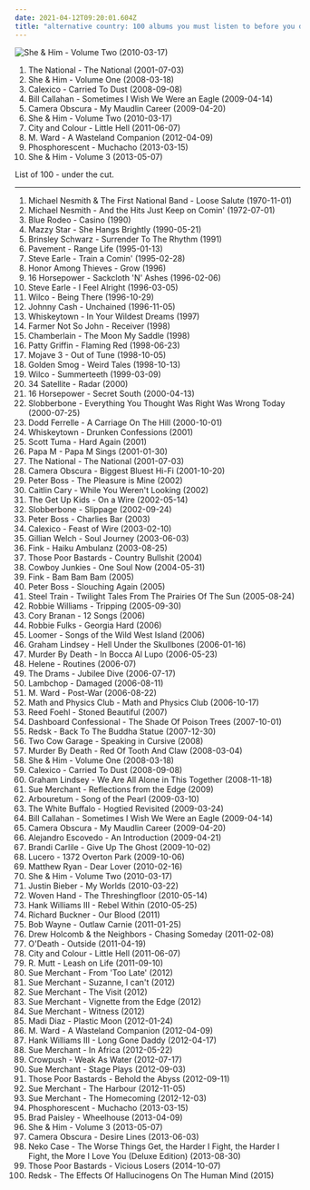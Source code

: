 ```yaml
---
date: 2021-04-12T09:20:01.604Z
title: "alternative country: 100 albums you must listen to before you die"
---
```

![She &amp; Him - Volume Two (2010-03-17)](http://coverartarchive.org/release/2c965efb-dd6e-430b-bd4e-be8a5733aaac/4804300300-500.jpg "She & Him - Volume Two (2010-03-17)")
<ol class="albums">
<li data-cover="http://coverartarchive.org/release/0c38b4ef-ad05-44e7-bcc6-8da8ad6f28df/7793162054-500.jpg" data-tags="indie" role="button">The National - The National (2001-07-03)</li>
<li data-cover="http://coverartarchive.org/release/ee79e860-68e7-46ad-bebb-8a003a1dc7a4/4804280407-500.jpg" data-tags="indie" role="button">She & Him - Volume One (2008-03-18)</li>
<li data-cover="https://img.discogs.com/570piM_nHmtsZQ1_26OyDA3-oY0=/fit-in/600x600/filters:strip_icc():format(jpeg):mode_rgb():quality(90)/discogs-images/R-1495368-1249306448.jpeg.jpg" data-tags="americana, alternative country, calexico" role="button">Calexico - Carried To Dust (2008-09-08)</li>
<li data-cover="http://coverartarchive.org/release/f5e83da8-678d-4d54-b3ae-c2e051167a4c/9233011263-500.jpg" data-tags="essential" role="button">Bill Callahan - Sometimes I Wish We Were an Eagle (2009-04-14)</li>
<li data-cover="https://img.discogs.com/o8_V-hTUs1ECCKn6hzsWwStkPAs=/fit-in/600x592/filters:strip_icc():format(jpeg):mode_rgb():quality(90)/discogs-images/R-7314256-1438690931-2167.jpeg.jpg" data-tags="indie pop" role="button">Camera Obscura - My Maudlin Career (2009-04-20)</li>
<li data-cover="http://coverartarchive.org/release/2c965efb-dd6e-430b-bd4e-be8a5733aaac/4804300300-500.jpg" data-tags="indie pop" role="button">She & Him - Volume Two (2010-03-17)</li>
<li data-cover="http://coverartarchive.org/release/406d16d1-f572-41c8-ac54-2c715502f76b/4764705431-500.jpg" data-tags="folk rock, indie" role="button">City and Colour - Little Hell (2011-06-07)</li>
<li data-cover="http://coverartarchive.org/release/d3071652-7ce3-4e87-b3a3-a04b65a02ff2/15440593140-500.jpg" data-tags="indie, folk, alternative country" role="button">M. Ward - A Wasteland Companion (2012-04-09)</li>
<li data-cover="http://coverartarchive.org/release/13995b09-6a31-44d6-9185-3f41a70273d3/3678416346-500.jpg" data-tags="americana, indie folk" role="button">Phosphorescent - Muchacho (2013-03-15)</li>
<li data-cover="http://coverartarchive.org/release/b8c89186-02af-4d5b-9377-9505de7670d4/3979343873-500.jpg" data-tags="folk" role="button">She & Him - Volume 3 (2013-05-07)</li>
</ol>
List of 100 - under the cut.
<!-- more -->

_________________

<ol class="albums">
<li data-cover="http://coverartarchive.org/release/6cc3c902-b0ce-40b4-b594-578edf6bde85/8005458172-500.jpg" data-tags="pop, 70s, soft rock, oldies, country rock, alternative country, mojo 1000, mojo 1000 country, i wanted to listen to this but it was not available on lastfm at the time, loose salute" role="button">
Michael Nesmith & The First National Band - Loose Salute (1970-11-01)
</li>
<li data-cover="http://coverartarchive.org/release/4515d0f6-0767-4b40-99d2-d4b37233398d/13555750080-500.jpg" data-tags="country rock" role="button">
Michael Nesmith - And the Hits Just Keep on Comin' (1972-07-01)
</li>
<li data-cover="http://coverartarchive.org/release/4a0b2021-f837-4743-bd60-8de709463388/6307956823-500.jpg" data-tags="canadian, country, country-rock" role="button">
Blue Rodeo - Casino (1990)
</li>
<li data-cover="http://coverartarchive.org/release/c74307be-1085-4026-97ab-60b676e367c5/1923128273-500.jpg" data-tags="female vocalists, 90s, dream pop" role="button">
Mazzy Star - She Hangs Brightly (1990-05-21)
</li>
<li data-cover="https://img.discogs.com/4vdLb8gruqtlcnn9g-wVXZ44a4E=/fit-in/600x449/filters:strip_icc():format(jpeg):mode_rgb():quality(90)/discogs-images/R-13959529-1564938468-3725.jpeg.jpg" data-tags="folk, acoustic, alt-country, alternative country, pub rock, sweetearmusic" role="button">
Brinsley Schwarz - Surrender To The Rhythm (1991)
</li>
<li data-cover="https://img.discogs.com/0hPNhgM6gtU_xjw0DsmqyLc5W78=/fit-in/600x608/filters:strip_icc():format(jpeg):mode_rgb():quality(90)/discogs-images/R-837573-1497516330-6403.jpeg.jpg" data-tags="alternative rock, indie pop, indie rock, lo-fi, alternative country" role="button">
Pavement - Range Life (1995-01-13)
</li>
<li data-cover="http://coverartarchive.org/release/d94714a4-7fe9-4c5f-88d3-7a8abfa01b97/2265287768-500.jpg" data-tags="90s, steve earle" role="button">
Steve Earle - Train a Comin' (1995-02-28)
</li>
<li data-cover="https://img.discogs.com/rWr7zO6oj2_lRDx5YejTZ-u35m4=/fit-in/225x224/filters:strip_icc():format(jpeg):mode_rgb():quality(90)/discogs-images/R-8733626-1467604857-6267.jpeg.jpg" data-tags="pop punk, alternative country" role="button">
Honor Among Thieves - Grow (1996)
</li>
<li data-cover="http://coverartarchive.org/release/75d92172-7a2f-4a9e-89da-8eca082c25e0/2186095398-500.jpg" data-tags="alt-country" role="button">
16 Horsepower - Sackcloth 'N' Ashes (1996-02-06)
</li>
<li data-cover="http://coverartarchive.org/release/3b0f8257-2a85-42bb-aaef-f796a61aaf59/14181734177-500.jpg" data-tags="political, country rock" role="button">
Steve Earle - I Feel Alright (1996-03-05)
</li>
<li data-cover="http://coverartarchive.org/release/d18b273a-4987-4594-a4db-419454c7e113/2013460549-500.jpg" data-tags="alt-country, 90s" role="button">
Wilco - Being There (1996-10-29)
</li>
<li data-cover="http://coverartarchive.org/release/e162083e-4a0b-49f9-b341-7a02354f5c98/19325365527-500.jpg" data-tags="country" role="button">
Johnny Cash - Unchained (1996-11-05)
</li>
<li data-cover="http://coverartarchive.org/release/fca91f6a-558f-4249-95cf-5cf5ddc1c489/3033766902-500.jpg" data-tags="alternative country" role="button">
Whiskeytown - In Your Wildest Dreams (1997)
</li>
<li data-cover="https://img.discogs.com/po_3NTxaFwQ7__JO-o2LNCVXg2A=/fit-in/600x584/filters:strip_icc():format(jpeg):mode_rgb():quality(90)/discogs-images/R-1962916-1548416855-1485.jpeg.jpg" data-tags="americana, alternative country, alt-cr" role="button">
Farmer Not So John - Receiver (1998)
</li>
<li data-cover="http://coverartarchive.org/release/a043487d-1156-4e9f-84c7-83d01b558ca7/10719269746-500.jpg" data-tags="alternative rock, indie rock, alternative country, indie emo" role="button">
Chamberlain - The Moon My Saddle (1998)
</li>
<li data-cover="http://coverartarchive.org/release/4848f868-0a64-4931-8936-61d192fe6046/27731729036-500.jpg" data-tags="americana" role="button">
Patty Griffin - Flaming Red (1998-06-23)
</li>
<li data-cover="http://coverartarchive.org/release/d5b58f6d-0aca-49cd-a099-16b910792d1b/23550571214-500.jpg" data-tags="indie, alternative, shoegaze, dream pop, alternative country, rachel goswell, very trippy" role="button">
Mojave 3 - Out of Tune (1998-10-05)
</li>
<li data-cover="http://coverartarchive.org/release/a748a984-1790-48bf-9f92-15d5f8152fe2/5160923265-500.jpg" data-tags="americana, alt-country" role="button">
Golden Smog - Weird Tales (1998-10-13)
</li>
<li data-cover="http://coverartarchive.org/release/38a40944-ac73-4c8e-8638-ec0075b170ea/4530840085-500.jpg" data-tags="90s" role="button">
Wilco - Summerteeth (1999-03-09)
</li>
<li data-cover="https://img.discogs.com/pNYWvvyp7OaWLa1ddKJ0qkE7rgQ=/fit-in/200x200/filters:strip_icc():format(jpeg):mode_rgb():quality(90)/discogs-images/R-2491223-1307128286.jpeg.jpg" data-tags="indie, rock, country, alternative, alternative rock, piano, country rock, alternative country, lyrical" role="button">
34 Satellite - Radar (2000)
</li>
<li data-cover="https://img.discogs.com/KYq8BFt639w64kh_qkmjWTnhtnY=/fit-in/600x598/filters:strip_icc():format(jpeg):mode_rgb():quality(90)/discogs-images/R-500503-1406232209-1601.jpeg.jpg" data-tags="alt-country, americana" role="button">
16 Horsepower - Secret South (2000-04-13)
</li>
<li data-cover="https://img.discogs.com/u2gohfVXXQQqUL7Xa1D-QjiqWPA=/fit-in/600x581/filters:strip_icc():format(jpeg):mode_rgb():quality(90)/discogs-images/R-2128677-1613917896-9017.jpeg.jpg" data-tags="americana, alt-country, southern rock, alternative country, altcountry, slobberbone" role="button">
Slobberbone - Everything You Thought Was Right Was Wrong Today (2000-07-25)
</li>
<li data-cover="https://img.discogs.com/oF29TqVOPm7-FM_Uz7VCjxhNHgM=/fit-in/600x533/filters:strip_icc():format(jpeg):mode_rgb():quality(90)/discogs-images/R-9308026-1478342585-3552.jpeg.jpg" data-tags="indie, rock, alternative rock, indie rock, singer-songwriter, americana, alt-country, southern rock, alternative country, alternative country rock, athens, alt-country rock, whiskey rock" role="button">
Dodd Ferrelle - A Carriage On The Hill (2000-10-01)
</li>
<li data-cover="http://coverartarchive.org/release/f6f729ef-d282-4b4a-9068-8e3c9a7ab412/13494885433-500.jpg" data-tags="americana, alternative country" role="button">
Whiskeytown - Drunken Confessions (2001)
</li>
<li data-cover="https://img.discogs.com/D82gF7-f2mCbdBENk4W5VlsgMy8=/fit-in/600x596/filters:strip_icc():format(jpeg):mode_rgb():quality(90)/discogs-images/R-797799-1311485822.jpeg.jpg" data-tags="electronic, alternative rock, ambient, indie rock, experimental rock, folk rock, alternative country" role="button">
Scott Tuma - Hard Again (2001)
</li>
<li data-cover="https://img.discogs.com/Ai_QvcFk56yB1czGmriOvA2BIm8=/fit-in/600x600/filters:strip_icc():format(jpeg):mode_rgb():quality(90)/discogs-images/R-788865-1335694703.jpeg.jpg" data-tags="alternative country" role="button">
Papa M - Papa M Sings (2001-01-30)
</li>
<li data-cover="http://coverartarchive.org/release/0c38b4ef-ad05-44e7-bcc6-8da8ad6f28df/7793162054-500.jpg" data-tags="indie" role="button">
The National - The National (2001-07-03)
</li>
<li data-cover="https://img.discogs.com/waW8T2jsCoViVLbRXfoS6qFQQnw=/fit-in/600x587/filters:strip_icc():format(jpeg):mode_rgb():quality(90)/discogs-images/R-1351645-1543660417-5834.jpeg.jpg" data-tags="indie pop" role="button">
Camera Obscura - Biggest Bluest Hi-Fi (2001-10-20)
</li>
<li data-cover="https://img.discogs.com/C4i552V-Q0swrF4Kw744AMohTxI=/fit-in/600x600/filters:strip_icc():format(jpeg):mode_rgb():quality(90)/discogs-images/R-4324105-1361744228-3389.jpeg.jpg" data-tags="indie, pop, alternative, singer-songwriter, alt-country, alternative country" role="button">
Peter Boss - The Pleasure is Mine (2002)
</li>
<li data-cover="http://coverartarchive.org/release/284ce5a4-1b89-4e35-9bf4-e9058736747a/26015020332-500.jpg" data-tags="alternative country" role="button">
Caitlin Cary - While You Weren't Looking (2002)
</li>
<li data-cover="http://coverartarchive.org/release/9a871728-6021-4a23-8dbd-1b4ffdb18715/4812704033-500.jpg" data-tags="indie rock" role="button">
The Get Up Kids - On a Wire (2002-05-14)
</li>
<li data-cover="https://img.discogs.com/vecytgqzWxBvaEwx_qVztpPTlJY=/fit-in/600x600/filters:strip_icc():format(jpeg):mode_rgb():quality(90)/discogs-images/R-1904457-1410644217-3055.jpeg.jpg" data-tags="americana, alt-country, alternative country, allmusics" role="button">
Slobberbone - Slippage (2002-09-24)
</li>
<li data-cover="https://img.discogs.com/C4i552V-Q0swrF4Kw744AMohTxI=/fit-in/600x600/filters:strip_icc():format(jpeg):mode_rgb():quality(90)/discogs-images/R-4324105-1361744228-3389.jpeg.jpg" data-tags="indie, pop, alternative, piano, alternative country, melancolic" role="button">
Peter Boss - Charlies Bar (2003)
</li>
<li data-cover="http://coverartarchive.org/release/1d22deda-5427-4b32-83c3-d36a369c2070/15971902789-500.jpg" data-tags="americana" role="button">
Calexico - Feast of Wire (2003-02-10)
</li>
<li data-cover="http://coverartarchive.org/release/b6f84cbc-afff-36c1-9eab-8da0633c7c6c/2255166850-500.jpg" data-tags="alt-country" role="button">
Gillian Welch - Soul Journey (2003-06-03)
</li>
<li data-cover="https://img.discogs.com/ZYWQjCuLAhVv8Fe6_XvVbWYNLq8=/fit-in/600x609/filters:strip_icc():format(jpeg):mode_rgb():quality(90)/discogs-images/R-10977282-1507544844-5269.jpeg.jpg" data-tags="alternative country" role="button">
Fink - Haiku Ambulanz (2003-08-25)
</li>
<li data-cover="http://coverartarchive.org/release/42dbb359-bde5-4f69-973a-f392a845ee47/5825325955-500.jpg" data-tags="country, acoustic, alt-country, alternative country, gothic country, dark country, god-damned country" role="button">
Those Poor Bastards - Country Bullshit (2004)
</li>
<li data-cover="https://img.discogs.com/JKIPxmzulv9TpObyhmD5fs57GmA=/fit-in/504x500/filters:strip_icc():format(jpeg):mode_rgb():quality(90)/discogs-images/R-2384908-1456727285-9095.jpeg.jpg" data-tags="driving music, alternative country, driving with the windows down, driving at night, good cd, 170 ooo" role="button">
Cowboy Junkies - One Soul Now (2004-05-31)
</li>
<li data-cover="https://img.discogs.com/XVSKuTyH9kwNwLFvvSg-AacsZKQ=/fit-in/600x600/filters:strip_icc():format(jpeg):mode_rgb():quality(90)/discogs-images/R-10858326-1505481626-1270.jpeg.jpg" data-tags="country, alternative country, dead rockstars" role="button">
Fink - Bam Bam Bam (2005)
</li>
<li data-cover="https://img.discogs.com/C4i552V-Q0swrF4Kw744AMohTxI=/fit-in/600x600/filters:strip_icc():format(jpeg):mode_rgb():quality(90)/discogs-images/R-4324105-1361744228-3389.jpeg.jpg" data-tags="indie, jazz, pop, alternative, piano, alternative country, melancolic" role="button">
Peter Boss - Slouching Again (2005)
</li>
<li data-cover="https://img.discogs.com/UO82ClUQ_4jxr8YO2pdiPuu5zvc=/fit-in/600x600/filters:strip_icc():format(jpeg):mode_rgb():quality(90)/discogs-images/R-1007162-1183363008.jpeg.jpg" data-tags="indie, folk rock, alternative country, the devil and the deep blue sea, the merch grrls, teh typos" role="button">
Steel Train - Twilight Tales From The Prairies Of The Sun (2005-08-24)
</li>
<li data-cover="https://img.discogs.com/-BJ3W5XyrgPaKFjreVaLkWj-yB4=/fit-in/600x524/filters:strip_icc():format(jpeg):mode_rgb():quality(90)/discogs-images/R-467132-1533497416-9429.jpeg.jpg" data-tags="indie, alternative, alternative rock, indie rock, britpop, robbie williams" role="button">
Robbie Williams - Tripping (2005-09-30)
</li>
<li data-cover="https://img.discogs.com/fxk4j1k-ofkUfAvw7C6r7Rc6J0c=/fit-in/425x425/filters:strip_icc():format(jpeg):mode_rgb():quality(90)/discogs-images/R-6247724-1414700393-9129.jpeg.jpg" data-tags="alternative country, memphis" role="button">
Cory Branan - 12 Songs (2006)
</li>
<li data-cover="http://coverartarchive.org/release/528c9a68-b509-47e5-aeee-abb9525a732d/7120805188-500.jpg" data-tags="country, alternative country" role="button">
Robbie Fulks - Georgia Hard (2006)
</li>
<li data-cover="https://img.discogs.com/BhEhpVR2CVo1TjZZUhK45JlZ-Yw=/fit-in/237x213/filters:strip_icc():format(jpeg):mode_rgb():quality(90)/discogs-images/R-5242328-1489324736-5464.jpeg.jpg" data-tags="alternative country, alt-cr" role="button">
Loomer - Songs of the Wild West Island (2006)
</li>
<li data-cover="https://img.discogs.com/SWln6U-9Y2aM9_AO1C6N7J-zx1c=/fit-in/200x200/filters:strip_icc():format(jpeg):mode_rgb():quality(90)/discogs-images/R-7779100-1448599918-8355.jpeg.jpg" data-tags="americana, alt-country, alternative country" role="button">
Graham Lindsey - Hell Under the Skullbones (2006-01-16)
</li>
<li data-cover="http://coverartarchive.org/release/62332a08-7f1f-40d5-bd69-8ffa8d01cb51/24839986890-500.jpg" data-tags="spaghetti western" role="button">
Murder By Death - In Bocca Al Lupo (2006-05-23)
</li>
<li data-cover="https://img.discogs.com/VRolNAlQgch3jX1V5lZ9BY3JSQo=/fit-in/600x597/filters:strip_icc():format(jpeg):mode_rgb():quality(90)/discogs-images/R-8211548-1457219249-2960.jpeg.jpg" data-tags="indie, british, folk, female vocalists, singer-songwriter, female vocals, alternative country, female artists, mazzy star, bands with chicks, lovely female vocals, todo:check-review" role="button">
Helene - Routines (2006-07)
</li>
<li data-cover="http://coverartarchive.org/release/adfa1659-3c56-4dea-8d39-99937b474907/8091814150-500.jpg" data-tags="alt-country" role="button">
The Drams - Jubilee Dive (2006-07-17)
</li>
<li data-cover="https://img.discogs.com/EaukpGX0F36iViCMaV4ahlKjyVc=/fit-in/600x600/filters:strip_icc():format(jpeg):mode_rgb():quality(90)/discogs-images/R-2050795-1369267289-3466.jpeg.jpg" data-tags="00s" role="button">
Lambchop - Damaged (2006-08-11)
</li>
<li data-cover="http://coverartarchive.org/release/b76fcb7a-00c1-3ff6-9963-7dc5c4502838/9315832224-500.jpg" data-tags="folk" role="button">
M. Ward - Post-War (2006-08-22)
</li>
<li data-cover="https://img.discogs.com/8hIpTe1SbU7w973r5w69GZ7N1bM=/fit-in/400x365/filters:strip_icc():format(jpeg):mode_rgb():quality(90)/discogs-images/R-1504562-1225460490.jpeg.jpg" data-tags="indie pop, twee pop" role="button">
Math and Physics Club - Math and Physics Club (2006-10-17)
</li>
<li data-cover="https://img.discogs.com/jb5eiJTQOztmJMqDXcWWODg0ohY=/fit-in/600x600/filters:strip_icc():format(jpeg):mode_rgb():quality(90)/discogs-images/R-9311538-1478386658-8857.jpeg.jpg" data-tags="rock, soul, country, folk, acoustic, singer, songwriter, roots, raw, alternative country, gritty" role="button">
Reed Foehl - Stoned Beautiful (2007)
</li>
<li data-cover="https://img.discogs.com/WOF7raIoLouZaJKqPANneAjx6o8=/fit-in/500x500/filters:strip_icc():format(jpeg):mode_rgb():quality(90)/discogs-images/R-3999652-1351882712-6546.jpeg.jpg" data-tags="acoustic" role="button">
Dashboard Confessional - The Shade Of Poison Trees (2007-10-01)
</li>
<li data-cover="http://coverartarchive.org/release/59b467d0-b88e-4d29-bd0b-c2909714e83d/1279412647-500.jpg" data-tags="ska" role="button">
Redsk - Back To The Buddha Statue (2007-12-30)
</li>
<li data-cover="https://img.discogs.com/O0uPhF6iQLMTbEv3yCqO12zosNY=/fit-in/300x300/filters:strip_icc():format(jpeg):mode_rgb():quality(90)/discogs-images/R-2900172-1306342981.jpeg.jpg" data-tags="alt-country, southern rock" role="button">
Two Cow Garage - Speaking in Cursive (2008)
</li>
<li data-cover="https://img.discogs.com/wvDQ99wpF9w7yZlWSUriAnajL0s=/fit-in/500x500/filters:strip_icc():format(jpeg):mode_rgb():quality(90)/discogs-images/R-1256926-1204232683.jpeg.jpg" data-tags="allmusicm" role="button">
Murder By Death - Red Of Tooth And Claw (2008-03-04)
</li>
<li data-cover="http://coverartarchive.org/release/ee79e860-68e7-46ad-bebb-8a003a1dc7a4/4804280407-500.jpg" data-tags="indie" role="button">
She & Him - Volume One (2008-03-18)
</li>
<li data-cover="https://img.discogs.com/570piM_nHmtsZQ1_26OyDA3-oY0=/fit-in/600x600/filters:strip_icc():format(jpeg):mode_rgb():quality(90)/discogs-images/R-1495368-1249306448.jpeg.jpg" data-tags="americana, alternative country, calexico" role="button">
Calexico - Carried To Dust (2008-09-08)
</li>
<li data-cover="https://img.discogs.com/uP6RiqArQc8jI2qqrnks0JerKYI=/fit-in/500x500/filters:strip_icc():format(jpeg):mode_rgb():quality(90)/discogs-images/R-6327404-1416569986-1578.jpeg.jpg" data-tags="alternative country, good album" role="button">
Graham Lindsey - We Are All Alone in This Together (2008-11-18)
</li>
<li data-cover="https://via.placeholder.com/450" data-tags="british, folk, singer-songwriter, acoustic, americana, adult contemporary, original, poetic, female vocalist, alternative country, new folk, poignant, unique voice, real life, country/folk, urban folk, pretty voice, folk/rock, renaissance folk, english singer, folk plus, uk singer-songwriter, original stories, award winning singer-songwriters, expressive voice, sue merchant" role="button">
Sue Merchant - Reflections from the Edge (2009)
</li>
<li data-cover="http://coverartarchive.org/release/9360a785-a51a-460c-a00a-e9c1d8939c84/3946906870-500.jpg" data-tags="alternative, alt country, country rock, alternative country, 00s, apricot, rustic, american indie, drive-by truckers, band records, chaser iii" role="button">
Arbouretum - Song of the Pearl (2009-03-10)
</li>
<li data-cover="http://coverartarchive.org/release/7fae9e91-477f-49f0-be41-25e385243936/7913204835-500.jpg" data-tags="folk, alternative country, gothic country, gothic americana, dark americana" role="button">
The White Buffalo - Hogtied Revisited (2009-03-24)
</li>
<li data-cover="http://coverartarchive.org/release/f5e83da8-678d-4d54-b3ae-c2e051167a4c/9233011263-500.jpg" data-tags="essential" role="button">
Bill Callahan - Sometimes I Wish We Were an Eagle (2009-04-14)
</li>
<li data-cover="https://img.discogs.com/o8_V-hTUs1ECCKn6hzsWwStkPAs=/fit-in/600x592/filters:strip_icc():format(jpeg):mode_rgb():quality(90)/discogs-images/R-7314256-1438690931-2167.jpeg.jpg" data-tags="indie pop" role="button">
Camera Obscura - My Maudlin Career (2009-04-20)
</li>
<li data-cover="http://coverartarchive.org/release/3e1a54f9-bb3b-4b0b-8481-2788780ff443/15662228160-500.jpg" data-tags="singer-songwriter, americana, mexico, alt-country, alternative country, modern blues, singer songwriters, alejandro escovedo" role="button">
Alejandro Escovedo - An Introduction (2009-04-21)
</li>
<li data-cover="https://img.discogs.com/_nkDGFiiCX2DmpU1qb2z0asOd20=/fit-in/600x579/filters:strip_icc():format(jpeg):mode_rgb():quality(90)/discogs-images/R-2125606-1612992046-9556.jpeg.jpg" data-tags="folk" role="button">
Brandi Carlile - Give Up The Ghost (2009-10-02)
</li>
<li data-cover="http://coverartarchive.org/release/98a951cc-22e1-47cd-913b-9245c2092c5d/15403955407-500.jpg" data-tags="americana, alt-country, punk rock, southern rock, alternative country, allmusicl" role="button">
Lucero - 1372 Overton Park (2009-10-06)
</li>
<li data-cover="http://coverartarchive.org/release/093a5c20-a4a0-4ea4-984c-b9469eb10237/9942613223-500.jpg" data-tags="alternative country" role="button">
Matthew Ryan - Dear Lover (2010-02-16)
</li>
<li data-cover="http://coverartarchive.org/release/2c965efb-dd6e-430b-bd4e-be8a5733aaac/4804300300-500.jpg" data-tags="indie pop" role="button">
She & Him - Volume Two (2010-03-17)
</li>
<li data-cover="http://coverartarchive.org/release/6bfba6d5-71fc-454b-b3a0-63632a1459fa/20855090957-500.jpg" data-tags="totec radio, justin bieber, goregrind, justin bieber my worlds" role="button">
Justin Bieber - My Worlds (2010-03-22)
</li>
<li data-cover="https://img.discogs.com/5Um2ENy9Xwy5VnuPaSqpAQt0W8s=/fit-in/600x600/filters:strip_icc():format(jpeg):mode_rgb():quality(90)/discogs-images/R-2654148-1295133019.jpeg.jpg" data-tags="folk, folk rock, alternative country, apocalyptic folk" role="button">
Woven Hand - The Threshingfloor (2010-05-14)
</li>
<li data-cover="http://coverartarchive.org/release/b44b8c8c-7ec2-49c0-8086-af4db6a4d46a/5763262967-500.jpg" data-tags="outlaw country" role="button">
Hank Williams III - Rebel Within (2010-05-25)
</li>
<li data-cover="https://img.discogs.com/WE5AGDmRHdFAZp_Q199gdQXWT-o=/fit-in/226x226/filters:strip_icc():format(jpeg):mode_rgb():quality(90)/discogs-images/R-3089749-1315233050.jpeg.jpg" data-tags="country, alternative rock, ambient, americana, alt-country, alternative country, post-country" role="button">
Richard Buckner - Our Blood (2011)
</li>
<li data-cover="http://coverartarchive.org/release/5baacafd-c206-4f26-bddc-5339691b22d6/1024485549-500.jpg" data-tags="alternative country, outlaw country, cowpunk, hellbilly" role="button">
Bob Wayne - Outlaw Carnie (2011-01-25)
</li>
<li data-cover="https://img.discogs.com/HlGX8cg_m8T89amTmpqjivFaOgY=/fit-in/600x600/filters:strip_icc():format(jpeg):mode_rgb():quality(90)/discogs-images/R-3801827-1344974912-3808.jpeg.jpg" data-tags="rock, country, adult alternative, alternative country, singer/songwriter, toevoegen mm" role="button">
Drew Holcomb & the Neighbors - Chasing Someday (2011-02-08)
</li>
<li data-cover="http://coverartarchive.org/release/10560879-beb0-4c14-ae51-3ad514420533/8539261092-500.jpg" data-tags="folk" role="button">
O'Death - Outside (2011-04-19)
</li>
<li data-cover="http://coverartarchive.org/release/406d16d1-f572-41c8-ac54-2c715502f76b/4764705431-500.jpg" data-tags="folk rock, indie" role="button">
City and Colour - Little Hell (2011-06-07)
</li>
<li data-cover="https://img.discogs.com/Dik0zO6N8CvqzLmW08nYSdPi-oc=/fit-in/600x600/filters:strip_icc():format(jpeg):mode_rgb():quality(90)/discogs-images/R-16383534-1607418958-7067.jpeg.jpg" data-tags="americana, alt-country, rock and roll, alt country, alternative country, chicago, roots rock, milwaukee, no depression, alt.country, american rock, this is american music, avalanche, post hitching post, post card, post cards from hell" role="button">
R. Mutt - Leash on Life (2011-09-10)
</li>
<li data-cover="http://coverartarchive.org/release/5254052a-1bd0-4e1a-95df-3fc350aaec06/12001496901-500.jpg" data-tags="british, folk, singer-songwriter, americana, adult contemporary, female vocalist, alternative country, new folk, lyrical, poignant, unique voice, woodstock, real life, country/folk, urban folk, pretty voice, folk/rock, renaissance folk, true stories, folk plus, original stories, award winning singer-songwriters, expressive voice, sue merchant" role="button">
Sue Merchant - From 'Too Late' (2012)
</li>
<li data-cover="http://coverartarchive.org/release/abb5a244-6c25-4260-b607-cb78207b9dbf/1223288530-500.jpg" data-tags="british, folk, singer-songwriter, acoustic, americana, adult contemporary, poetic, alternative country, new folk, lyrical, poignant, unique voice, woodstock, real life, country/folk, urban folk, renaissance folk, english singer, folk plus, original stories, award winning singer-songwriters, expressive voice" role="button">
Sue Merchant - Suzanne, I can't (2012)
</li>
<li data-cover="http://coverartarchive.org/release/bc7adebd-ce66-4b9e-b42d-c479eb025bc4/1223674045-500.jpg" data-tags="british, folk, singer-songwriter, acoustic, americana, adult contemporary, original, female vocalist, alternative country, new folk, lyrical, poignant, unique voice, woodstock, real life, country/folk, urban folk, folk/rock, renaissance folk, english singer, folk plus, uk singer-songwriter, original stories, award winning singer-songwriters, expressive voice, sue merchant" role="button">
Sue Merchant - The Visit (2012)
</li>
<li data-cover="http://coverartarchive.org/release/0b728147-16a4-43f1-8d97-9b3def190f68/1223144953-500.jpg" data-tags="british, folk, singer-songwriter, acoustic, americana, adult contemporary, poetic, alternative country, new folk, lyrical, poignant, unique voice, woodstock, real life, country/folk, urban folk, pretty voice, renaissance folk, folk plus, original stories, award winning singer-songwriters, expressive voice, sue merchant" role="button">
Sue Merchant - Vignette from the Edge (2012)
</li>
<li data-cover="http://coverartarchive.org/release/56b61d5c-d48f-4571-92fb-1d8973969c09/12001494222-500.jpg" data-tags="british, folk, singer-songwriter, acoustic, americana, adult contemporary, alternative country, new folk, lyrical, poignant, unique voice, real life, country/folk, urban folk, folk/rock, renaissance folk, english singer, folk plus, original stories, award winning singer-songwriters, expressive voice, sue merchant" role="button">
Sue Merchant - Witness (2012)
</li>
<li data-cover="https://img.discogs.com/1VX79Fljej7oA6EBEWIL-lxlPpg=/fit-in/600x600/filters:strip_icc():format(jpeg):mode_rgb():quality(90)/discogs-images/R-6535748-1421490879-2300.jpeg.jpg" data-tags="pop, rock, country, alternative country, roots rock" role="button">
Madi Diaz - Plastic Moon (2012-01-24)
</li>
<li data-cover="http://coverartarchive.org/release/d3071652-7ce3-4e87-b3a3-a04b65a02ff2/15440593140-500.jpg" data-tags="indie, folk, alternative country" role="button">
M. Ward - A Wasteland Companion (2012-04-09)
</li>
<li data-cover="http://coverartarchive.org/release/4348531f-a515-4b1d-88c3-ffabac36a860/3799555894-500.jpg" data-tags="hellbilly" role="button">
Hank Williams III - Long Gone Daddy (2012-04-17)
</li>
<li data-cover="http://coverartarchive.org/release/ac3f94df-fb7f-45cd-b490-7736903483b4/3936275643-500.jpg" data-tags="singer-songwriter, acoustic, americana, adult contemporary, female vocalist, alternative country, new folk, lyrical, poignant, woodstock, real life, country/folk, urban folk, pretty voice, folk/rock, renaissance folk, english singer, uk songwriter, original stories, award winning singer-songwriters, sue merchant" role="button">
Sue Merchant - In Africa (2012-05-22)
</li>
<li data-cover="http://coverartarchive.org/release/ccf6d369-fb1b-4ec0-9915-6b7206eb1820/5940230220-500.jpg" data-tags="blues, folk noir, dark folk, alternative country, gothic country, gothic americana, crowpush" role="button">
Crowpush - Weak As Water (2012-07-17)
</li>
<li data-cover="https://via.placeholder.com/450" data-tags="british, folk, singer-songwriter, acoustic, americana, adult contemporary, female vocalist, alternative country, new folk, lyrical, poignant, woodstock, country/folk, urban folk, pretty voice, renaissance folk, english singer, folk plus, original stories, award winning singer-songwriters, expressive voice, sue merchant" role="button">
Sue Merchant - Stage Plays (2012-09-03)
</li>
<li data-cover="http://coverartarchive.org/release/1d836a4d-cf59-47ef-a459-730ee2d221b1/8653695963-500.jpg" data-tags="country, dark, americana, doom, dark folk, alternative country, death country, gothic country, gothic americana, hellbilly, dark country, doom folk, god-damned country, cemetery western, alternative dark, doom country, horror country, country doom, outlaw doom country" role="button">
Those Poor Bastards - Behold the Abyss (2012-09-11)
</li>
<li data-cover="http://coverartarchive.org/release/3196a924-7059-46da-8d9c-25cc603a913c/12001505683-500.jpg" data-tags="british, folk, singer-songwriter, acoustic, americana, adult contemporary, female vocalist, alternative country, new folk, lyrical, poignant, unique voice, real life, urban folk, pretty voice, renaissance folk, uk singer-songwriter, original stories, award winning singer-songwriters" role="button">
Sue Merchant - The Harbour (2012-11-05)
</li>
<li data-cover="http://coverartarchive.org/release/0673214d-0223-4213-8197-729c5f341b57/12001503050-500.jpg" data-tags="british, folk, singer-songwriter, acoustic, americana, adult contemporary, alternative country, new folk, lyrical, poignant, unique voice, woodstock, country/folk, urban folk, renaissance folk, original stories, award winning singer-songwriters, expressive voice, sue merchant" role="button">
Sue Merchant - The Homecoming (2012-12-03)
</li>
<li data-cover="http://coverartarchive.org/release/13995b09-6a31-44d6-9185-3f41a70273d3/3678416346-500.jpg" data-tags="americana, indie folk" role="button">
Phosphorescent - Muchacho (2013-03-15)
</li>
<li data-cover="http://coverartarchive.org/release/b51ab258-3deb-49f4-bdbf-9369a9acaeee/4430498273-500.jpg" data-tags="country" role="button">
Brad Paisley - Wheelhouse (2013-04-09)
</li>
<li data-cover="http://coverartarchive.org/release/b8c89186-02af-4d5b-9377-9505de7670d4/3979343873-500.jpg" data-tags="folk" role="button">
She & Him - Volume 3 (2013-05-07)
</li>
<li data-cover="https://img.discogs.com/3ybdq9KcxwhzaklE5AnXvcMlc6M=/fit-in/600x533/filters:strip_icc():format(jpeg):mode_rgb():quality(90)/discogs-images/R-4622528-1507041760-6348.jpeg.jpg" data-tags="indie, indie pop" role="button">
Camera Obscura - Desire Lines (2013-06-03)
</li>
<li data-cover="https://img.discogs.com/i170_FtE9UJVOulIkjmVSw3pASI=/fit-in/600x536/filters:strip_icc():format(jpeg):mode_rgb():quality(90)/discogs-images/R-4911323-1379266102-8380.jpeg.jpg" data-tags="country, alternative rock, folk, indie rock, americana, alternative country, alternative pop, alternative country rock" role="button">
Neko Case - The Worse Things Get, the Harder I Fight, the Harder I Fight, the More I Love You (Deluxe Edition) (2013-08-30)
</li>
<li data-cover="http://coverartarchive.org/release/c66b4176-f220-43c5-ade7-587e612f97b2/14452077784-500.jpg" data-tags="alternative country, gothic country, gothic americana" role="button">
Those Poor Bastards - Vicious Losers (2014-10-07)
</li>
<li data-cover="http://coverartarchive.org/release/4de045c4-f901-40b6-835f-5e6562a57fe0/2072962756-500.jpg" data-tags="ska" role="button">
Redsk - The Effects Of Hallucinogens On The Human Mind (2015)
</li>
</ol>
